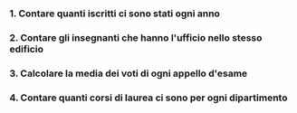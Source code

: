 ### 1. Contare quanti iscritti ci sono stati ogni anno

### 2. Contare gli insegnanti che hanno l'ufficio nello stesso edificio

### 3. Calcolare la media dei voti di ogni appello d'esame

### 4. Contare quanti corsi di laurea ci sono per ogni dipartimento
